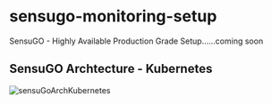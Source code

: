 # sensugo-monitoring-setup
SensuGO - Highly Available Production Grade Setup......coming soon

## SensuGO Archtecture - Kubernetes
![sensuGoArchKubernetes](https://user-images.githubusercontent.com/38158144/62678256-a0948400-b9ce-11e9-9cba-8e3fb313e167.jpeg)

